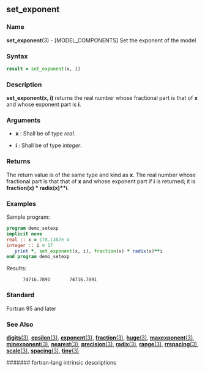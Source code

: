 ## set\_exponent
### __Name__

__set\_exponent__(3) - \[MODEL\_COMPONENTS\] Set the exponent of the model


### __Syntax__
```fortran
result = set_exponent(x, i)
```
### __Description__

__set\_exponent(x, i)__ returns the real number whose fractional part is
that of __x__ and whose exponent part is __i__.

### __Arguments__

  - __x__
    : Shall be of type _real_.

  - __i__
    : Shall be of type _integer_.

### __Returns__

The return value is of the same type and kind as __x__. The real number
whose fractional part is that that of __x__ and whose exponent part if __i__ is
returned; it is __fraction(x) \* radix(x)\*\*i__.

### __Examples__

Sample program:

```fortran
program demo_setexp
implicit none
real :: x = 178.1387e-4
integer :: i = 17
   print *, set_exponent(x, i), fraction(x) * radix(x)**i
end program demo_setexp
```
  Results:
```text
      74716.7891       74716.7891    
```
### __Standard__

Fortran 95 and later

### __See Also__

[__digits__(3)](DIGITS),
[__epsilon__(3)](EPSILON),
[__exponent__(3)](EXPONENT),
[__fraction__(3)](FRACTION),
[__huge__(3)](HUGE),
[__maxexponent__(3)](MAXEXPONENT),
[__minexponent__(3)](MINEXPONENT),
[__nearest__(3)](NEAREST),
[__precision__(3)](PRECISION),
[__radix__(3)](RADIX),
[__range__(3)](RANGE),
[__rrspacing__(3)](RRSPACING),
[__scale__(3)](SCALE),
[__spacing__(3)](SPACING),
[__tiny__(3)](TINY)


####### fortran-lang intrinsic descriptions
